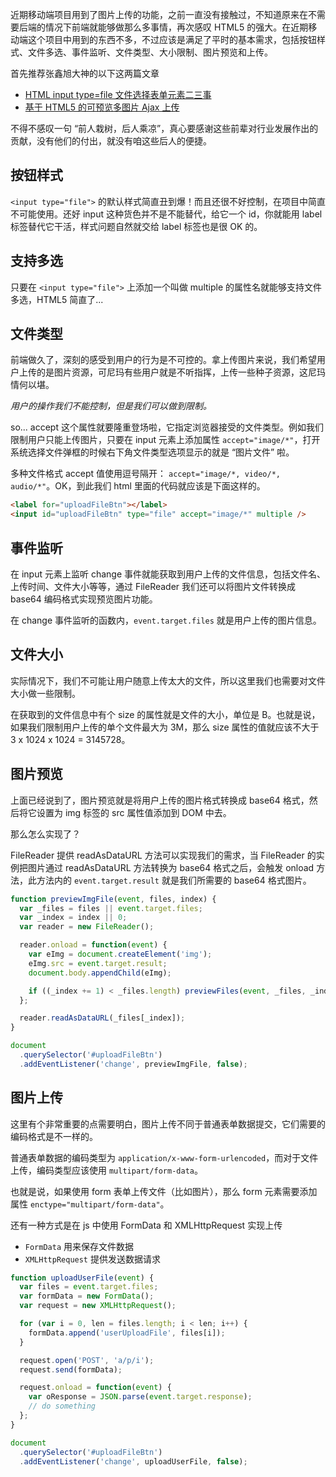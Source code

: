 近期移动端项目用到了图片上传的功能，之前一直没有接触过，不知道原来在不需要后端的情况下前端就能够做那么多事情，再次感叹 HTML5 的强大。在近期移动端这个项目中用到的东西不多，不过应该是满足了平时的基本需求，包括按钮样式、文件多选、事件监听、文件类型、大小限制、图片预览和上传。

首先推荐张鑫旭大神的以下这两篇文章

- [HTML input type=file 文件选择表单元素二三事](http://www.zhangxinxu.com/wordpress/?p=5071)
- [基于 HTML5 的可预览多图片 Ajax 上传](http://www.zhangxinxu.com/wordpress/?p=1923)

不得不感叹一句 “前人栽树，后人乘凉”，真心要感谢这些前辈对行业发展作出的贡献，没有他们的付出，就没有咱这些后人的便捷。

## 按钮样式

`<input type="file">` 的默认样式简直丑到爆！而且还很不好控制，在项目中简直不可能使用。还好 input 这种货色并不是不能替代，给它一个 id，你就能用 label 标签替代它干活，样式问题自然就交给 label 标签也是很 OK 的。

## 支持多选

只要在 `<input type="file">` 上添加一个叫做 multiple 的属性名就能够支持文件多选，HTML5 简直了...

## 文件类型

前端做久了，深刻的感受到用户的行为是不可控的。拿上传图片来说，我们希望用户上传的是图片资源，可尼玛有些用户就是不听指挥，上传一些种子资源，这尼玛情何以堪。

_用户的操作我们不能控制，但是我们可以做到限制。_

so... accept 这个属性就要隆重登场啦，它指定浏览器接受的文件类型。例如我们限制用户只能上传图片，只要在 input 元素上添加属性 `accept="image/*"`，打开系统选择文件弹框的时候右下角文件类型选项显示的就是 “图片文件” 啦。

多种文件格式 accept 值使用逗号隔开： `accept="image/*, video/*, audio/*"`。OK，到此我们 html 里面的代码就应该是下面这样的。

```html
<label for="uploadFileBtn"></label>
<input id="uploadFileBtn" type="file" accept="image/*" multiple />
```

## 事件监听

在 input 元素上监听 change 事件就能获取到用户上传的文件信息，包括文件名、上传时间、文件大小等等，通过 FileReader 我们还可以将图片文件转换成 base64 编码格式实现预览图片功能。

在 change 事件监听的函数内，`event.target.files` 就是用户上传的图片信息。

## 文件大小

实际情况下，我们不可能让用户随意上传太大的文件，所以这里我们也需要对文件大小做一些限制。

在获取到的文件信息中有个 size 的属性就是文件的大小，单位是 B。也就是说，如果我们限制用户上传的单个文件最大为 3M，那么 size 属性的值就应该不大于 3 x 1024 x 1024 = 3145728。

## 图片预览

上面已经说到了，图片预览就是将用户上传的图片格式转换成 base64 格式，然后将它设置为 img 标签的 src 属性值添加到 DOM 中去。

那么怎么实现了？

FileReader 提供 readAsDataURL 方法可以实现我们的需求，当 FileReader 的实例把图片通过 readAsDataURL 方法转换为 base64 格式之后，会触发 onload 方法，此方法内的 `event.target.result` 就是我们所需要的 base64 格式图片。

```js
function previewImgFile(event, files, index) {
  var _files = files || event.target.files;
  var _index = index || 0;
  var reader = new FileReader();

  reader.onload = function(event) {
    var eImg = document.createElement('img');
    eImg.src = event.target.result;
    document.body.appendChild(eImg);

    if ((_index += 1) < _files.length) previewFiles(event, _files, _index);
  };

  reader.readAsDataURL(_files[_index]);
}

document
  .querySelector('#uploadFileBtn')
  .addEventListener('change', previewImgFile, false);
```

## 图片上传

这里有个非常重要的点需要明白，图片上传不同于普通表单数据提交，它们需要的编码格式是不一样的。

普通表单数据的编码类型为 `application/x-www-form-urlencoded`，而对于文件上传，编码类型应该使用 `multipart/form-data`。

也就是说，如果使用 form 表单上传文件（比如图片），那么 form 元素需要添加属性 `enctype="multipart/form-data"`。

还有一种方式是在 js 中使用 FormData 和 XMLHttpRequest 实现上传

- `FormData` 用来保存文件数据
- `XMLHttpRequest` 提供发送数据请求

```js
function uploadUserFile(event) {
  var files = event.target.files;
  var formData = new FormData();
  var request = new XMLHttpRequest();

  for (var i = 0, len = files.length; i < len; i++) {
    formData.append('userUploadFile', files[i]);
  }

  request.open('POST', 'a/p/i');
  request.send(formData);

  request.onload = function(event) {
    var oResponse = JSON.parse(event.target.response);
    // do something
  };
}

document
  .querySelector('#uploadFileBtn')
  .addEventListener('change', uploadUserFile, false);
```

